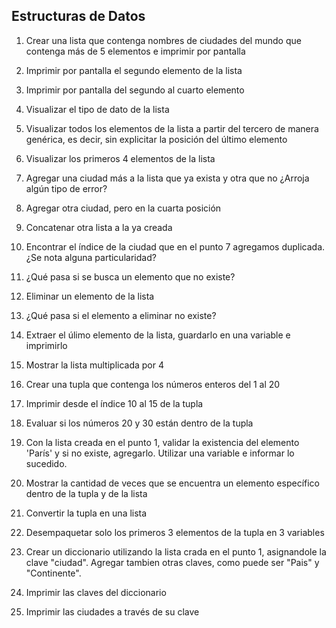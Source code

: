 ## Estructuras de Datos

1) Crear una lista que contenga nombres de ciudades del mundo que contenga más de 5 elementos e imprimir por pantalla

2) Imprimir por pantalla el segundo elemento de la lista

3) Imprimir por pantalla del segundo al cuarto elemento

4) Visualizar el tipo de dato de la lista

5) Visualizar todos los elementos de la lista a partir del tercero de manera genérica, es decir, sin explicitar la posición del último elemento

6) Visualizar los primeros 4 elementos de la lista

7) Agregar una ciudad más a la lista que ya exista y otra que no ¿Arroja algún tipo de error?

8) Agregar otra ciudad, pero en la cuarta posición

9) Concatenar otra lista a la ya creada

10) Encontrar el índice de la ciudad que en el punto 7 agregamos duplicada. ¿Se nota alguna particularidad?

11) ¿Qué pasa si se busca un elemento que no existe?

12) Eliminar un elemento de la lista

13) ¿Qué pasa si el elemento a eliminar no existe?

14) Extraer el úlimo elemento de la lista, guardarlo en una variable e imprimirlo

15) Mostrar la lista multiplicada por 4

16) Crear una tupla que contenga los números enteros del 1 al 20

17) Imprimir desde el índice 10 al 15 de la tupla

18) Evaluar si los números 20 y 30 están dentro de la tupla

19) Con la lista creada en el punto 1, validar la existencia del elemento 'París' y si no existe, agregarlo. Utilizar una variable e informar lo sucedido.

20) Mostrar la cantidad de veces que se encuentra un elemento específico dentro de la tupla y de la lista

21) Convertir la tupla en una lista

22) Desempaquetar solo los primeros 3 elementos de la tupla en 3 variables

23) Crear un diccionario utilizando la lista crada en el punto 1, asignandole la clave "ciudad". Agregar tambien otras claves, como puede ser "Pais" y "Continente".

24) Imprimir las claves del diccionario

25) Imprimir las ciudades a través de su clave
